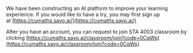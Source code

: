 
We have been constructing an AI platform to improve your learning experience. If you would like to have a try, you may first sign up at [https://cumaths.sayo.ai/](https://cumaths.sayo.ai/)

After you have an account, you can request to join STA 4003 classroom by clicking [https://cumaths.sayo.ai/classroom/join?code=0CqWs](https://cumaths.sayo.ai/classroom/join?code=0CqWs)
